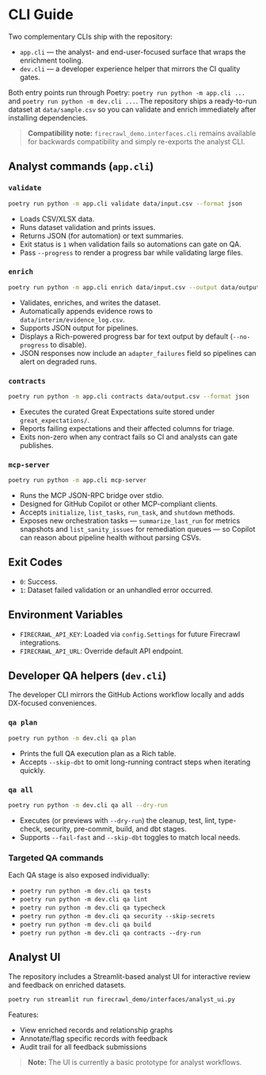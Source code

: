 # CLI Guide

Two complementary CLIs ship with the repository:

- `app.cli` — the analyst- and end-user-focused surface that wraps the enrichment tooling.
- `dev.cli` — a developer experience helper that mirrors the CI quality gates.

Both entry points run through Poetry: `poetry run python -m app.cli ...` and `poetry run python -m dev.cli ...`.
The repository ships a ready-to-run dataset at `data/sample.csv` so you can validate and
enrich immediately after installing dependencies.

> **Compatibility note:** `firecrawl_demo.interfaces.cli` remains available for backwards compatibility and simply re-exports the analyst CLI.

## Analyst commands (`app.cli`)

### `validate`

```bash
poetry run python -m app.cli validate data/input.csv --format json
```

- Loads CSV/XLSX data.
- Runs dataset validation and prints issues.
- Returns JSON (for automation) or text summaries.
- Exit status is `1` when validation fails so automations can gate on QA.
- Pass `--progress` to render a progress bar while validating large files.

### `enrich`

```bash
poetry run python -m app.cli enrich data/input.csv --output data/output.csv --format text
```

- Validates, enriches, and writes the dataset.
- Automatically appends evidence rows to `data/interim/evidence_log.csv`.
- Supports JSON output for pipelines.
- Displays a Rich-powered progress bar for text output by default (`--no-progress` to disable).
- JSON responses now include an `adapter_failures` field so pipelines can alert on degraded runs.

### `contracts`

```bash
poetry run python -m app.cli contracts data/output.csv --format json
```

- Executes the curated Great Expectations suite stored under `great_expectations/`.
- Reports failing expectations and their affected columns for triage.
- Exits non-zero when any contract fails so CI and analysts can gate publishes.

### `mcp-server`

```bash
poetry run python -m app.cli mcp-server
```

- Runs the MCP JSON-RPC bridge over stdio.
- Designed for GitHub Copilot or other MCP-compliant clients.
- Accepts `initialize`, `list_tasks`, `run_task`, and `shutdown` methods.
- Exposes new orchestration tasks — `summarize_last_run` for metrics snapshots and
  `list_sanity_issues` for remediation queues — so Copilot can reason about pipeline
  health without parsing CSVs.

## Exit Codes

- `0`: Success.
- `1`: Dataset failed validation or an unhandled error occurred.

## Environment Variables

- `FIRECRAWL_API_KEY`: Loaded via `config.Settings` for future Firecrawl integrations.
- `FIRECRAWL_API_URL`: Override default API endpoint.

## Developer QA helpers (`dev.cli`)

The developer CLI mirrors the GitHub Actions workflow locally and adds DX-focused conveniences.

### `qa plan`

```bash
poetry run python -m dev.cli qa plan
```

- Prints the full QA execution plan as a Rich table.
- Accepts `--skip-dbt` to omit long-running contract steps when iterating quickly.

### `qa all`

```bash
poetry run python -m dev.cli qa all --dry-run
```

- Executes (or previews with `--dry-run`) the cleanup, test, lint, type-check, security, pre-commit, build, and dbt stages.
- Supports `--fail-fast` and `--skip-dbt` toggles to match local needs.

### Targeted QA commands

Each QA stage is also exposed individually:

- `poetry run python -m dev.cli qa tests`
- `poetry run python -m dev.cli qa lint`
- `poetry run python -m dev.cli qa typecheck`
- `poetry run python -m dev.cli qa security --skip-secrets`
- `poetry run python -m dev.cli qa build`
- `poetry run python -m dev.cli qa contracts --dry-run`

## Analyst UI

The repository includes a Streamlit-based analyst UI for interactive review and feedback on enriched datasets.

```bash
poetry run streamlit run firecrawl_demo/interfaces/analyst_ui.py
```

Features:

- View enriched records and relationship graphs
- Annotate/flag specific records with feedback
- Audit trail for all feedback submissions

> **Note:** The UI is currently a basic prototype for analyst workflows.
